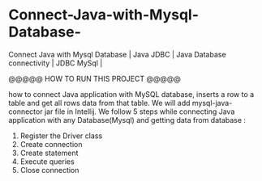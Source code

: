 # Connect-Java-with-Mysql-Database-
Connect Java with Mysql Database | Java JDBC | Java Database connectivity | JDBC MySql | 


@@@@@ HOW TO RUN THIS PROJECT @@@@@


how to connect Java application with MySQL database, inserts a row to a table and get all rows data from that table. We will add mysql-java-connector jar file in Intellij. We follow 5 steps while connecting Java application with any Database(Mysql) and getting data from database : 

1. Register the Driver class
2. Create connection 
3. Create statement 
4. Execute queries
5. Close connection 
